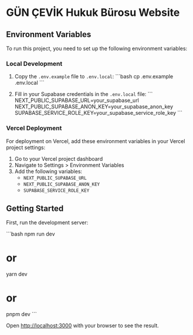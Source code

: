 # GÜN ÇEVİK Hukuk Bürosu Website

## Environment Variables

To run this project, you need to set up the following environment variables:

### Local Development

1. Copy the `.env.example` file to `.env.local`:
   \`\`\`bash
   cp .env.example .env.local
   \`\`\`

2. Fill in your Supabase credentials in the `.env.local` file:
   \`\`\`
   NEXT_PUBLIC_SUPABASE_URL=your_supabase_url
   NEXT_PUBLIC_SUPABASE_ANON_KEY=your_supabase_anon_key
   SUPABASE_SERVICE_ROLE_KEY=your_supabase_service_role_key
   \`\`\`

### Vercel Deployment

For deployment on Vercel, add these environment variables in your Vercel project settings:

1. Go to your Vercel project dashboard
2. Navigate to Settings > Environment Variables
3. Add the following variables:
   - `NEXT_PUBLIC_SUPABASE_URL`
   - `NEXT_PUBLIC_SUPABASE_ANON_KEY`
   - `SUPABASE_SERVICE_ROLE_KEY`

## Getting Started

First, run the development server:

\`\`\`bash
npm run dev
# or
yarn dev
# or
pnpm dev
\`\`\`

Open [http://localhost:3000](http://localhost:3000) with your browser to see the result.
